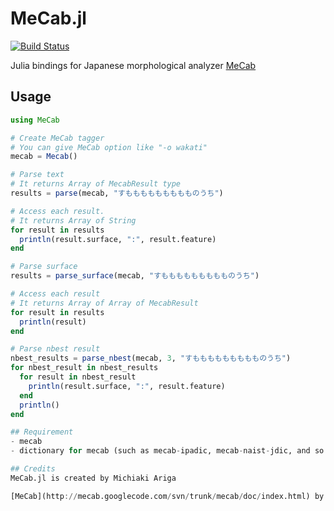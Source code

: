# MeCab.jl

[![Build Status](https://travis-ci.org/chezou/MeCab.jl.svg?branch=master)](https://travis-ci.org/chezou/MeCab.jl)

Julia bindings for Japanese morphological analyzer [MeCab](http://mecab.googlecode.com/svn/trunk/mecab/doc/index.html)

## Usage

```julia
using MeCab

# Create MeCab tagger
# You can give MeCab option like "-o wakati"
mecab = Mecab()

# Parse text
# It returns Array of MecabResult type
results = parse(mecab, "すももももももももものうち")

# Access each result.
# It returns Array of String
for result in results
  println(result.surface, ":", result.feature)
end

# Parse surface
results = parse_surface(mecab, "すももももももももものうち")

# Access each result
# It returns Array of Array of MecabResult
for result in results
  println(result)
end

# Parse nbest result
nbest_results = parse_nbest(mecab, 3, "すももももももももものうち")
for nbest_result in nbest_results
  for result in nbest_result
    println(result.surface, ":", result.feature)
  end
  println()
end

## Requirement
- mecab
- dictionary for mecab (such as mecab-ipadic, mecab-naist-jdic, and so on)

## Credits
MeCab.jl is created by Michiaki Ariga

[MeCab](http://mecab.googlecode.com/svn/trunk/mecab/doc/index.html) by Taku Kudo

```
